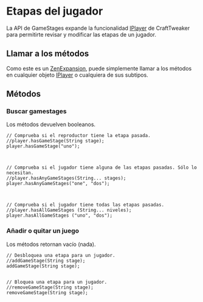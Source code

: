 # Etapas del jugador

La API de GameStages expande la funcionalidad [IPlayer](/Vanilla/Players/IPlayer/) de CraftTweaker para permitirte revisar y modificar las etapas de un jugador.

## Llamar a los métodos

Como este es un [ZenExpansion](/Dev_Area/ZenAnnotations/Annotation_ZenExpansion/), puede simplemente llamar a los métodos en cualquier objeto [IPlayer](/Vanilla/Players/IPlayer/) o cualquiera de sus subtipos.

## Métodos

### Buscar gamestages

Los métodos devuelven booleanos.

```zenscript
// Comprueba si el reproductor tiene la etapa pasada.
//player.hasGameStage(String stage);
player.hasGameStage("uno");



// Comprueba si el jugador tiene alguna de las etapas pasadas. Sólo lo necesitan.
//player.hasAnyGameStages(String... stages);
player.hasAnyGameStages("one", "dos");



// Comprueba si el jugador tiene todas las etapas pasadas.
//player.hasAllGameStages (String... niveles);
player.hasAllGameStages ("uno", "dos");
```

### Añadir o quitar un juego

Los métodos retornan vacío (nada).

```zenscript
// Desbloquea una etapa para un jugador.
//addGameStage(String stage);
addGameStage(String stage);


// Bloquea una etapa para un jugador.
//removeGameStage(String stage);
removeGameStage(String stage);
```